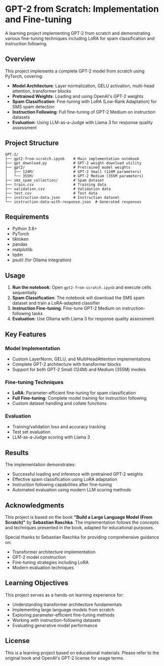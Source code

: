# GPT-2 from Scratch: Implementation and Fine-tuning

A learning project implementing GPT-2 from scratch and demonstrating various fine-tuning techniques including LoRA for spam classification and instruction following.

## Overview

This project implements a complete GPT-2 model from scratch using PyTorch, covering:

- **Model Architecture**: Layer normalization, GELU activation, multi-head attention, transformer blocks
- **Pretrained Weights**: Loading and using OpenAI's GPT-2 weights
- **Spam Classification**: Fine-tuning with LoRA (Low-Rank Adaptation) for SMS spam detection
- **Instruction Following**: Full fine-tuning of GPT-2 Medium on instruction datasets
- **Evaluation**: Using LLM-as-a-Judge with Llama 3 for response quality assessment

## Project Structure

```
GPT-2/
├── gpt2-from-scratch.ipynb    # Main implementation notebook
├── gpt_download.py            # GPT-2 weight download utility
├── gpt2/                      # Pretrained model weights
│   ├── 124M/                  # GPT-2 Small (124M parameters)
│   └── 355M/                  # GPT-2 Medium (355M parameters)
├── sms_spam_collection/       # Spam dataset
├── train.csv                  # Training data
├── validation.csv             # Validation data
├── test.csv                   # Test data
├── instruction-data.json      # Instruction dataset
└── instruction-data-with-response.json  # Generated responses
```

## Requirements

- Python 3.8+
- PyTorch
- tiktoken
- pandas
- matplotlib
- tqdm
- psutil (for Ollama integration)

## Usage

1. **Run the notebook**: Open `gpt2-from-scratch.ipynb` and execute cells sequentially
2. **Spam Classification**: The notebook will download the SMS spam dataset and train a LoRA-adapted classifier
3. **Instruction Fine-tuning**: Fine-tune GPT-2 Medium on instruction-following tasks
4. **Evaluation**: Use Ollama with Llama 3 for response quality assessment

## Key Features

### Model Implementation
- Custom LayerNorm, GELU, and MultiHeadAttention implementations
- Complete GPT-2 architecture with transformer blocks
- Support for both GPT-2 Small (124M) and Medium (355M) models

### Fine-tuning Techniques
- **LoRA**: Parameter-efficient fine-tuning for spam classification
- **Full Fine-tuning**: Complete model training for instruction following
- Custom dataset handling and collate functions

### Evaluation
- Training/validation loss and accuracy tracking
- Test set evaluation
- LLM-as-a-Judge scoring with Llama 3

## Results

The implementation demonstrates:
- Successful loading and inference with pretrained GPT-2 weights
- Effective spam classification using LoRA adaptation
- Instruction following capabilities after fine-tuning
- Automated evaluation using modern LLM scoring methods

## Acknowledgments

This project is based on the book **"Build a Large Language Model (From Scratch)"** by **Sebastian Raschka**. The implementation follows the concepts and techniques presented in the book, adapted for educational purposes.

Special thanks to Sebastian Raschka for providing comprehensive guidance on:
- Transformer architecture implementation
- GPT-2 model construction
- Fine-tuning strategies including LoRA
- Modern evaluation techniques

## Learning Objectives

This project serves as a hands-on learning experience for:
- Understanding transformer architecture fundamentals
- Implementing large language models from scratch
- Exploring parameter-efficient fine-tuning methods
- Working with instruction-following datasets
- Evaluating generative model performance

## License

This is a learning project based on educational materials. Please refer to the original book and OpenAI's GPT-2 license for usage terms.
